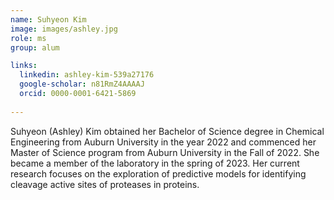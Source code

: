 ```yaml
---
name: Suhyeon Kim
image: images/ashley.jpg
role: ms
group: alum

links:
  linkedin: ashley-kim-539a27176
  google-scholar: n81RmZ4AAAAJ
  orcid: 0000-0001-6421-5869
  
---
```


Suhyeon (Ashley) Kim obtained her Bachelor of Science degree in Chemical Engineering from Auburn University in the year 2022 and commenced her Master of 
Science program from Auburn University in the Fall of 2022. She became a member of the laboratory in the spring of 2023. Her current research 
focuses on the exploration of predictive models for identifying cleavage active sites of proteases in proteins.
